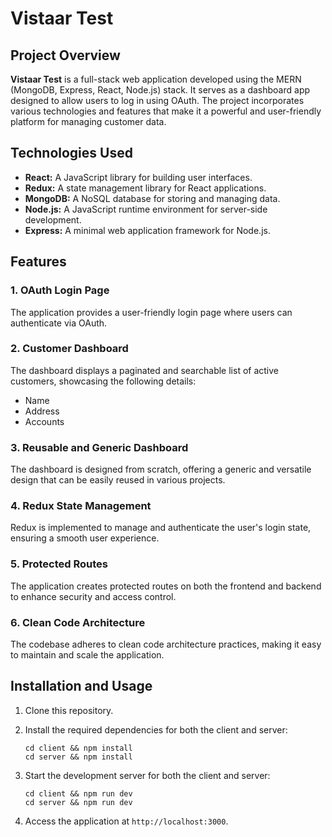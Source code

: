 # Vistaar Test

## Project Overview

**Vistaar Test** is a full-stack web application developed using the MERN (MongoDB, Express, React, Node.js) stack. It serves as a dashboard app designed to allow users to log in using OAuth. The project incorporates various technologies and features that make it a powerful and user-friendly platform for managing customer data.

## Technologies Used

-   **React:** A JavaScript library for building user interfaces.
-   **Redux:** A state management library for React applications.
-   **MongoDB:** A NoSQL database for storing and managing data.
-   **Node.js:** A JavaScript runtime environment for server-side development.
-   **Express:** A minimal web application framework for Node.js.

## Features

### 1. OAuth Login Page

The application provides a user-friendly login page where users can authenticate via OAuth.

### 2. Customer Dashboard

The dashboard displays a paginated and searchable list of active customers, showcasing the following details:

-   Name
-   Address
-   Accounts

### 3. Reusable and Generic Dashboard

The dashboard is designed from scratch, offering a generic and versatile design that can be easily reused in various projects.

### 4. Redux State Management

Redux is implemented to manage and authenticate the user's login state, ensuring a smooth user experience.

### 5. Protected Routes

The application creates protected routes on both the frontend and backend to enhance security and access control.

### 6. Clean Code Architecture

The codebase adheres to clean code architecture practices, making it easy to maintain and scale the application.

## Installation and Usage

1. Clone this repository.

2. Install the required dependencies for both the client and server:

    ```
    cd client && npm install
    cd server && npm install
    ```

3. Start the development server for both the client and server:

    ```
    cd client && npm run dev
    cd server && npm run dev
    ```

4. Access the application at `http://localhost:3000`.
